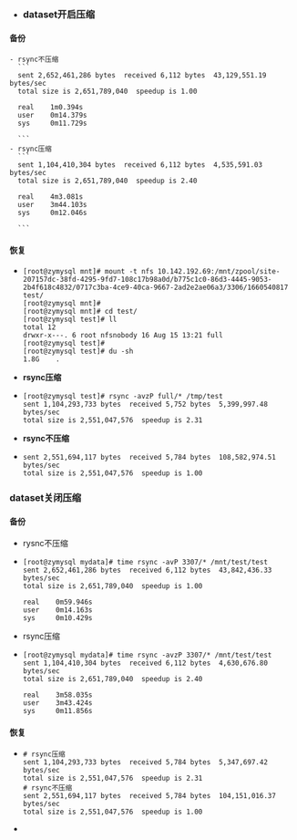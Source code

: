 - ### dataset开启压缩
#### 备份
	- rsync不压缩
	  ```
	  sent 2,652,461,286 bytes  received 6,112 bytes  43,129,551.19 bytes/sec
	  total size is 2,651,789,040  speedup is 1.00
	  
	  real    1m0.394s
	  user    0m14.379s
	  sys     0m11.729s
	  
	  ```
	- rsync压缩
	  ```
	  sent 1,104,410,304 bytes  received 6,112 bytes  4,535,591.03 bytes/sec
	  total size is 2,651,789,040  speedup is 2.40
	  
	  real    4m3.081s
	  user    3m44.103s
	  sys     0m12.046s
	  
	  ```
#### 恢复
- ```
  [root@zymysql mnt]# mount -t nfs 10.142.192.69:/mnt/zpool/site-207157dc-38fd-4295-9fd7-108c17b98a0d/b775c1c0-86d3-4445-9053-2b4f618c4832/0717c3ba-4ce9-40ca-9667-2ad2e2ae06a3/3306/1660540817 test/
  [root@zymysql mnt]#
  [root@zymysql mnt]# cd test/
  [root@zymysql test]# ll
  total 12
  drwxr-x---. 6 root nfsnobody 16 Aug 15 13:21 full
  [root@zymysql test]#
  [root@zymysql test]# du -sh
  1.8G    .
  ```
- **rsync压缩**
- ```
  [root@zymysql test]# rsync -avzP full/* /tmp/test
  sent 1,104,293,733 bytes  received 5,752 bytes  5,399,997.48 bytes/sec
  total size is 2,551,047,576  speedup is 2.31
  ```
- **rsync不压缩**
- ```
  sent 2,551,694,117 bytes  received 5,784 bytes  108,582,974.51 bytes/sec
  total size is 2,551,047,576  speedup is 1.00
  ```
### dataset关闭压缩
#### 备份
- rysnc不压缩
- ```
  [root@zymysql mydata]# time rsync -avP 3307/* /mnt/test/test
  sent 2,652,461,286 bytes  received 6,112 bytes  43,842,436.33 bytes/sec
  total size is 2,651,789,040  speedup is 1.00
  
  real    0m59.946s
  user    0m14.163s
  sys     0m10.429s
  
  ```
- rsync压缩
- ```
  [root@zymysql mydata]# time rsync -avzP 3307/* /mnt/test/test
  sent 1,104,410,304 bytes  received 6,112 bytes  4,630,676.80 bytes/sec
  total size is 2,651,789,040  speedup is 2.40
  
  real    3m58.035s
  user    3m43.424s
  sys     0m11.856s
  
  ```
#### 恢复
- ```
  # rsync压缩
  sent 1,104,293,733 bytes  received 5,784 bytes  5,347,697.42 bytes/sec
  total size is 2,551,047,576  speedup is 2.31
  # rsync不压缩
  sent 2,551,694,117 bytes  received 5,784 bytes  104,151,016.37 bytes/sec
  total size is 2,551,047,576  speedup is 1.00
  
  ```
-